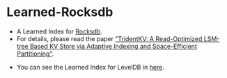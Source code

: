 # Learned-Rocksdb


- A Learned Index for [Rocksdb](https://github.com/facebook/rocksdb).
- For details, please read the paper ["TridentKV: A Read-Optimized LSM-tree Based KV Store via Adaptive Indexing and Space-Efficient Partitioning"](https://ieeexplore.ieee.org/document/9563237).


<!-- - You can see the codes in https://github.com/emperorlu/rocksdb/tree/lk. -->
- You can see the Learned Index for LevelDB in [here](https://github.com/emperorlu/learned-leveldb).
